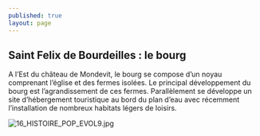 ```yaml
---
published: true
layout: page
---
```

## Saint Felix de Bourdeilles : le bourg

A l’Est du château de Mondevit, le bourg se compose d’un noyau comprenant l’église et des fermes isolées. Le principal développement du bourg est l’agrandissement de ces fermes. Parallèlement se développe un site d’hébergement touristique au bord du plan d’eau avec récemment l’installation de nombreux habitats légers de loisirs.

![16_HISTOIRE_POP_EVOL9.jpg]({{site.baseurl}}/data/images/16/histoire/16_HISTOIRE_POP_EVOL9.jpg)